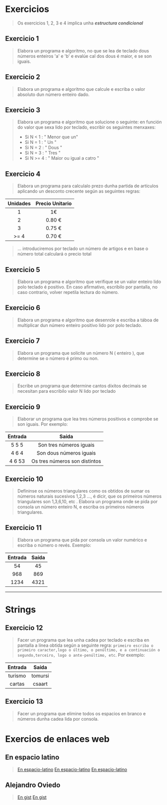 
# Exercicios
> Os exercicios 1, 2, 3 e 4 implica unha ***estructura condicional***
>

## Exercicio 1

> Elabora un programa e algoritmo, no que se lea de teclado dous números enteiros 'a' e 'b' e evalúe cal dos dous é maior, e se son iguais.


## Exercicio 2

> Elabora un programa e algoritmo que calcule e escriba o valor absoluto dun número enteiro dado. 

## Exercicio 3

> Elabora un programa e algoritmo que solucione o seguinte:
> en función do valor que sexa lido por teclado, escribir os seguintes menxaxes: 
>  - Si N < 1 : " Menor que un"
>  - Si N = 1 : " Un "
>  - Si N = 2 : " Dous "
>  - Si N = 3 : " Tres "
>  - Si N >= 4 : " Maior ou igual a catro "

## Exercicio 4
> Elabora un programa para calculalo prezo dunha partida de artículos aplicando un desconto crecente según as seguintes regras:


Unidades | Precio Unitario |
:-----------: | :-----------: |
|1 | 1€ | 
|2 | 0.80 € 
|3 | 0.75 €
| >= 4 | 0.70 €
> ... introduciremos por teclado un número de artigos e en base o número total calculará o precio total

## Exercicio 5
> Elabora un programa e algoritmo que verifique se un valor enteiro lido polo teclado é positivo. En caso afirmativo, escribilo por pantalla, no caso contrario, volver repetila lectura do número.

## Exercicio 6
> Elabora un programa e algoritmo que desenrole e escriba a táboa de multiplicar dun número enteiro positivo lido por polo teclado.


## Exercicio 7
> Elabora un programa que solicite un número N ( enteiro ), que determine se o número é primo ou non.

## Exercicio 8 
> Escribe un programa que determine cantos díxitos decimais se necesitan para escribilo valor N lido por teclado

## Exercicio 9
> Elaborar un programa que lea tres números positivos e comprobe se son iguais. Por exemplo:

Entrada | Saída |
:-----------: | :-----------: |
|5 5 5 | Son tres números iguais | 
|4 6 4 | Son dous números iguais | 
|4 6 53 | Os tres números son distintos | 

## Exercicio 10
> Defíninse os números triangulares como os obtidos de sumar os números naturais sucesivos 1,2,3 ..., é dicir, que os primeiros números triangulares son 1,3,6,10, etc .
> Elabora un programa onde se pida por consola un número enteiro N, e escriba os primeiros números triangulares.

## Exercicio 11
> Elabora un programa que pida por consola un valor numérico e escriba o número o revés. Exemplo:

Entrada | Saída |
:-----------: | :-----------: |
|54 |45 | 
|968 | 869 | 
|1234 | 4321 | 


---
# Strings

## Exercicio 12
> Facer un programa que lea unha cadea por teclado e escriba en pantalla a línea obtida según a seguinte regra: `primeiro escriba o primeiro caracter,logo o último, o penúltimo, e a continuación o segundo,terceiro, logo o ante-penúltimo, etc`.
> Por exemplo:

Entrada | Saída |
:-----------: | :-----------: |
|turismo |tomursi | 
|cartas | csaart | 

## Exercicio 13
> Facer un programa que elimine todos os espacios en branco e números dunha cadea lida por consola.



# Exercios de enlaces web

## En espacio latino
> [En espacio-latino](https://javascript.espaciolatino.com/evaluar/strings-basico.htm)
> [En espacio-latino](https://javascript.espaciolatino.com/evaluar/arrays_objetos.html)
> [En espacio-latino](https://javascript.espaciolatino.com/evaluar/clases-objetos.html)

## Alejandro Oviedo 
> [En gist](https://gist.github.com/a0viedo/58d8dc8a0d67e7711ebf.js)
> [En gist](https://gist.github.com/a0viedo/58d8dc8a0d67e7711ebf)

